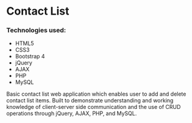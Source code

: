 # Contact List
### Technologies used:
* HTML5
* CSS3
* Bootstrap 4
* jQuery
* AJAX
* PHP
* MySQL

Basic contact list web application which enables user to add and delete contact list items.
Built to demonstrate understanding and working knowledge of client-server side communication and the use of CRUD operations through jQuery, AJAX, PHP, and MySQL.
